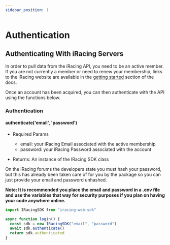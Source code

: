 ```yaml
---
sidebar_position: 1
---
```


# Authentication

## Authenticating With iRacing Servers

In order to pull data from the iRacing API, you need to be an active member. If you are not currently a member or need to renew your membership, links to the iRacing website are available in the [getting started](/docs/getting-started/intro) section of the docs.

Once an account has been acquired, you can then authenticate with the API using the functions below.

### Authentication

#### authenticate('email', 'password')

- Required Params

  - email: your iRacing Email associated with the active membership
  - password: your iRacing Password associated with the account

- Returns: An instance of the IRacing SDK class

On the iRacing forums the developers state you must hash your password, but this has already been taken care of for you by the package so you can just provide your email and password unhashed.

**Note: It is recommended you place the email and password in a .env file and use the variables that way for security purposes if you plan on having your code anywhere online.**

```javascript
import IRacingSDK from "iracing-web-sdk"

async function login() {
  const sdk = new IRacingSDK("email", "password")
  await sdk.authenticate()
  return sdk.authenticated
}
```
